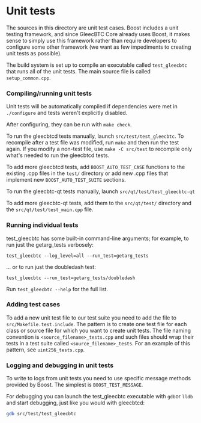 # Unit tests

The sources in this directory are unit test cases. Boost includes a
unit testing framework, and since GleecBTC Core already uses Boost, it makes
sense to simply use this framework rather than require developers to
configure some other framework (we want as few impediments to creating
unit tests as possible).

The build system is set up to compile an executable called `test_gleecbtc`
that runs all of the unit tests. The main source file is called
`setup_common.cpp`.

### Compiling/running unit tests

Unit tests will be automatically compiled if dependencies were met in `./configure`
and tests weren't explicitly disabled.

After configuring, they can be run with `make check`.

To run the gleecbtcd tests manually, launch `src/test/test_gleecbtc`. To recompile
after a test file was modified, run `make` and then run the test again. If you
modify a non-test file, use `make -C src/test` to recompile only what's needed
to run the gleecbtcd tests.

To add more gleecbtcd tests, add `BOOST_AUTO_TEST_CASE` functions to the existing
.cpp files in the `test/` directory or add new .cpp files that
implement new `BOOST_AUTO_TEST_SUITE` sections.

To run the gleecbtc-qt tests manually, launch `src/qt/test/test_gleecbtc-qt`

To add more gleecbtc-qt tests, add them to the `src/qt/test/` directory and
the `src/qt/test/test_main.cpp` file.

### Running individual tests

test_gleecbtc has some built-in command-line arguments; for
example, to run just the getarg_tests verbosely:

    test_gleecbtc --log_level=all --run_test=getarg_tests

... or to run just the doubledash test:

    test_gleecbtc --run_test=getarg_tests/doubledash

Run `test_gleecbtc --help` for the full list.

### Adding test cases

To add a new unit test file to our test suite you need
to add the file to `src/Makefile.test.include`. The pattern is to create
one test file for each class or source file for which you want to create
unit tests. The file naming convention is `<source_filename>_tests.cpp`
and such files should wrap their tests in a test suite
called `<source_filename>_tests`. For an example of this pattern,
see `uint256_tests.cpp`.

### Logging and debugging in unit tests

To write to logs from unit tests you need to use specific message methods
provided by Boost. The simplest is `BOOST_TEST_MESSAGE`.

For debugging you can launch the test_gleecbtc executable with `gdb`or `lldb` and
start debugging, just like you would with gleecbtcd:

```bash
gdb src/test/test_gleecbtc
```
